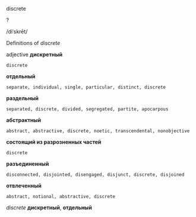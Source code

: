 discrete

?

/diˈskrēt/

Definitions of _discrete_

adjective
**дискретный**

    discrete
**отдельный**

    separate, individual, single, particular, distinct, discrete
**раздельный**

    separated, discrete, divided, segregated, partite, apocarpous
**абстрактный**

    abstract, abstractive, discrete, noetic, transcendental, nonobjective
**состоящий из разрозненных частей**

    discrete
**разъединенный**

    disconnected, disjointed, disengaged, disjunct, discrete, disjoined
**отвлеченный**

    abstract, notional, abstractive, discrete

_discrete_
**дискретный**, **отдельный**